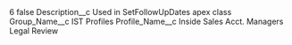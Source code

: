 <?xml version="1.0" encoding="UTF-8"?>
<CustomMetadata xmlns="http://soap.sforce.com/2006/04/metadata" xmlns:xsi="http://www.w3.org/2001/XMLSchema-instance" xmlns:xsd="http://www.w3.org/2001/XMLSchema">
    <label>6</label>
    <protected>false</protected>
    <values>
        <field>Description__c</field>
        <value xsi:type="xsd:string">Used in SetFollowUpDates apex class</value>
    </values>
    <values>
        <field>Group_Name__c</field>
        <value xsi:type="xsd:string">IST Profiles</value>
    </values>
    <values>
        <field>Profile_Name__c</field>
        <value xsi:type="xsd:string">Inside Sales Acct. Managers Legal Review</value>
    </values>
</CustomMetadata>
